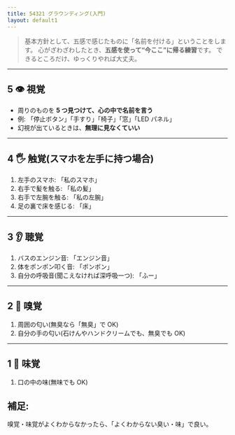 ```yaml
---
title: 54321 グラウンディング(入門)
layout: default1
---
```

> 基本方針として、五感で感じたものに「名前を付ける」ということをします。 
> 心がざわざわしたとき、**五感を使って“今ここ”に帰る練習**です。 
> できるところだけ、ゆっくりやれば大丈夫。

---

## 5 👁️ 視覚

* 周りのものを **5 つ見つけて、心の中で名前を言う**
* 例: 「停止ボタン」「手すり」「椅子」「窓」「LED パネル」
* 幻視が出ているときは、**無理に見なくていい**

---

## 4 🖐 触覚(スマホを左手に持つ場合)

1. 左手のスマホ: 「私のスマホ」
2. 右手で髪を触る: 「私の髪」
3. 右手で左腕を触る: 「私の左腕」
4. 足の裏で床を感じる: 「床」

---

## 3 👂 聴覚

1. バスのエンジン音: 「エンジン音」
2. 体をポンポン叩く音: 「ポンポン」
3. 自分の呼吸音(聞こえなければ深呼吸一つ): 「ふー」

---

## 2 👃 嗅覚

1. 周囲の匂い(無臭なら「無臭」で OK)
2. 自分の手の匂い(石けんやハンドクリームでも、無臭でも OK)

---

## 1 👅 味覚

1. 口の中の味(無味でも OK)

## 補足:

嗅覚・味覚がよくわからなかったら、「よくわからない臭い・味」で良い。